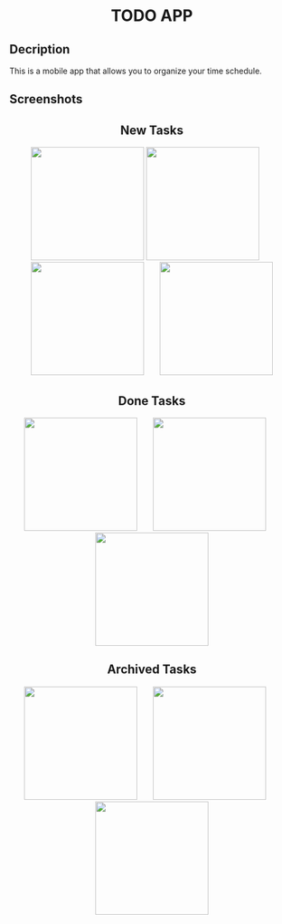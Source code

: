 <h1 align="center">
TODO APP
</h1>

<h2>
Decription
</h2>

This is a mobile app that allows you to organize your time schedule.

<h2>
Screenshots
</h2>

<h2 align="center">
New Tasks
</h2>

<p align = "center">
<img 
width="200"
src="https://github.com/EbrahimTarek02/Todo-_App/blob/main/Screenshots/Screenshot_1666965060.png"
>
<img 
width="200"
src="https://github.com/EbrahimTarek02/Todo-_App/blob/main/Screenshots/Screenshot_1666965345.png"
>
&nbsp;&nbsp;&nbsp;&nbsp;&nbsp;
<img 
width="200"
src="https://github.com/EbrahimTarek02/Todo-_App/blob/main/Screenshots/Screenshot_1666965199.png"
>
&nbsp;&nbsp;&nbsp;&nbsp;&nbsp;
<img 
width="200"
src="https://github.com/EbrahimTarek02/Todo-_App/blob/main/Screenshots/Screenshot_1666965192.png"
>
</p>

<h2 align="center">
Done Tasks
</h2>

<p align = "center">
<img 
   width="200"
   src="https://github.com/EbrahimTarek02/Todo-_App/blob/main/Screenshots/Screenshot_1666965074.png"
>
   &nbsp;&nbsp;&nbsp;&nbsp;&nbsp;
<img 
   width="200"
   src="https://github.com/EbrahimTarek02/Todo-_App/blob/main/Screenshots/Screenshot_1666965279.png"
>
&nbsp;&nbsp;&nbsp;&nbsp;&nbsp;
<img 
   width="200"
   src="https://github.com/EbrahimTarek02/Todo-_App/blob/main/Screenshots/Screenshot_1666965284.png"
>
</p>

<h2 align="center">
Archived Tasks
</h2>

<p align = "center">
<img 
   width="200"
   src="https://github.com/EbrahimTarek02/Todo-_App/blob/main/Screenshots/Screenshot_1666965078.png"
>
   &nbsp;&nbsp;&nbsp;&nbsp;&nbsp;
   <img 
   width="200"
   src="https://github.com/EbrahimTarek02/Todo-_App/blob/main/Screenshots/Screenshot_1666965293.png"
>
&nbsp;&nbsp;&nbsp;&nbsp;&nbsp;
   <img 
   width="200"
   src="https://github.com/EbrahimTarek02/Todo-_App/blob/main/Screenshots/Screenshot_1666965296.png"
>
</p>
